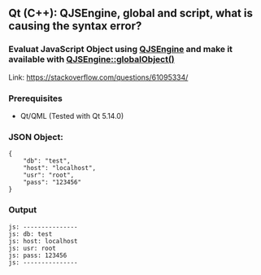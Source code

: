 ## Qt (C++): QJSEngine, global and script, what is causing the syntax error?

### Evaluat JavaScript Object using [QJSEngine](https://doc.qt.io/qt-5/qjsengine.html) and make it available with [QJSEngine::globalObject()](https://doc.qt.io/qt-5/qjsengine.html#globalObject)

Link: https://stackoverflow.com/questions/61095334/

### Prerequisites

- Qt/QML (Tested with Qt 5.14.0)

### JSON Object:

```
{
    "db": "test",
    "host": "localhost",
    "usr": "root",
    "pass": "123456"
}
```

### Output

```
js: ---------------
js: db: test
js: host: localhost
js: usr: root
js: pass: 123456
js: ---------------
```
